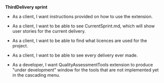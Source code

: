 **ThirdDelivery sprint**

* As a client, I want instructions provided on how to use the extension.<br /> 

* As a client, I want to be able to see CurrentSprint.md, which will show user stories for the current delivery.

* As a client, I want to be able to find what licences are used for the project.<br />

* As a client, I want to be able to see every delivery ever made.<br />

* As a developer, I want QualityAssessmentTools extension to produce "under development" window for the tools that are not implemented yet in the cascading menu.<br />
